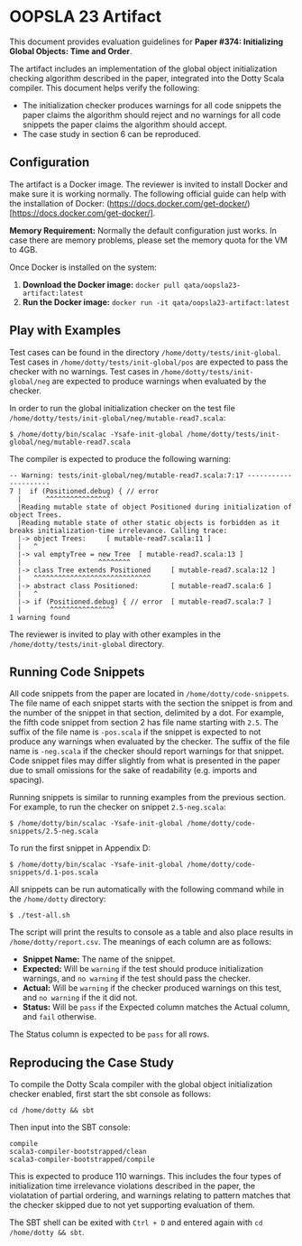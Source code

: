 # OOPSLA 23 Artifact

This document provides evaluation guidelines for **Paper #374: Initializing Global Objects: Time and Order**.

The artifact includes an implementation of the global object initialization checking algorithm described in the paper, integrated into the Dotty Scala compiler. This document helps verify the following:
- The initialization checker produces warnings for all code snippets the paper claims the algorithm should reject and no warnings for all code snippets the paper claims the algorithm should accept.
- The case study in section 6 can be reproduced.

## Configuration

The artifact is a Docker image. The reviewer is invited to install Docker and make sure it is working normally. The following official guide can help with the installation of Docker: (https://docs.docker.com/get-docker/)[https://docs.docker.com/get-docker/].

**Memory Requirement:** Normally the default configuration just works. In case there are memory problems, please set the memory quota for the VM to 4GB.

Once Docker is installed on the system:

1. **Download the Docker image:** `docker pull qata/oopsla23-artifact:latest`
2. **Run the Docker image:** `docker run -it qata/oopsla23-artifact:latest`

## Play with Examples

Test cases can be found in the directory `/home/dotty/tests/init-global`. Test cases in `/home/dotty/tests/init-global/pos` are expected to pass the checker with no warnings. Test cases in `/home/dotty/tests/init-global/neg` are expected to produce warnings when evaluated by the checker.

In order to run the global initialization checker on the test file `/home/dotty/tests/init-global/neg/mutable-read7.scala`:
```
$ /home/dotty/bin/scalac -Ysafe-init-global /home/dotty/tests/init-global/neg/mutable-read7.scala
```

The compiler is expected to produce the following warning:
```
-- Warning: tests/init-global/neg/mutable-read7.scala:7:17 ---------------------
7 |  if (Positioned.debug) { // error
  |      ^^^^^^^^^^^^^^^^
  |Reading mutable state of object Positioned during initialization of object Trees.
  |Reading mutable state of other static objects is forbidden as it breaks initialization-time irrelevance. Calling trace:
  |-> object Trees:     [ mutable-read7.scala:11 ]
  |   ^
  |-> val emptyTree = new Tree  [ mutable-read7.scala:13 ]
  |                   ^^^^^^^^
  |-> class Tree extends Positioned     [ mutable-read7.scala:12 ]
  |   ^^^^^^^^^^^^^^^^^^^^^^^^^^^^^
  |-> abstract class Positioned:        [ mutable-read7.scala:6 ]
  |   ^
  |-> if (Positioned.debug) { // error  [ mutable-read7.scala:7 ]
  |       ^^^^^^^^^^^^^^^^
1 warning found
```

The reviewer is invited to play with other examples in the `/home/dotty/tests/init-global` directory.

## Running Code Snippets

All code snippets from the paper are located in `/home/dotty/code-snippets`. The file name of each snippet starts with the section the snippet is from and the number of the snippet in that section, delimited by a dot. For example, the fifth code snippet from section 2 has file name starting with `2.5`. The suffix of the file name is `-pos.scala` if the snippet is expected to not produce any warnings when evaluated by the checker. The suffix of the file name is `-neg.scala` if the checker should report warnings for that snippet. Code snippet files may differ slightly from what is presented in the paper due to small omissions for the sake of readability (e.g. imports and spacing).

Running snippets is similar to running examples from the previous section. For example, to run the checker on snippet `2.5-neg.scala`:
```
$ /home/dotty/bin/scalac -Ysafe-init-global /home/dotty/code-snippets/2.5-neg.scala
```

To run the first snippet in Appendix D:
```
$ /home/dotty/bin/scalac -Ysafe-init-global /home/dotty/code-snippets/d.1-pos.scala
```

All snippets can be run automatically with the following command while in the `/home/dotty` directory:
```
$ ./test-all.sh
```
The script will print the results to console as a table and also place results in `/home/dotty/report.csv`. The meanings of each column are as follows:
- **Snippet Name:** The name of the snippet.
- **Expected:** Will be `warning` if the test should produce initialization warnings, and `no warning` if the test should pass the checker.
- **Actual:** Will be `warning` if the checker produced warnings on this test, and `no warning` if the it did not.
- **Status:** Will be `pass` if the Expected column matches the Actual column, and `fail` otherwise.

The Status column is expected to be `pass` for all rows.

## Reproducing the Case Study

To compile the Dotty Scala compiler with the global object initialization checker enabled, first
start the sbt console as follows:
```
cd /home/dotty && sbt
```

Then input into the SBT console:
```
compile
scala3-compiler-bootstrapped/clean
scala3-compiler-bootstrapped/compile
```

This is expected to produce 110 warnings. This includes the four types of initialization time irrelevance violations described in the paper, the violatation of partial ordering, and warnings relating to pattern matches that the checker skipped due to not yet supporting evaluation of them.

The SBT shell can be exited with `Ctrl + D` and entered again with `cd /home/dotty && sbt`.
